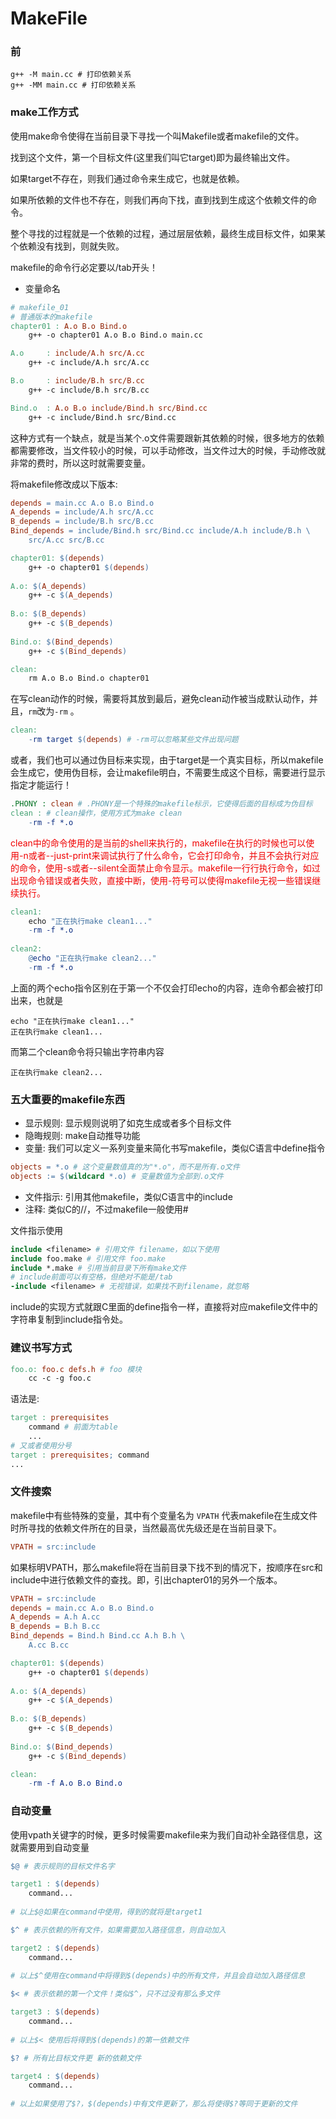 # MakeFile

### 前

```shell
g++ -M main.cc # 打印依赖关系
g++ -MM main.cc # 打印依赖关系
```

### make工作方式

使用make命令使得在当前目录下寻找一个叫Makefile或者makefile的文件。

找到这个文件，第一个目标文件(这里我们叫它target)即为最终输出文件。

如果target不存在，则我们通过命令来生成它，也就是依赖。

如果所依赖的文件也不存在，则我们再向下找，直到找到生成这个依赖文件的命令。

整个寻找的过程就是一个依赖的过程，通过层层依赖，最终生成目标文件，如果某个依赖没有找到，则就失败。

makefile的命令行必定要以/tab开头！

* 变量命名

```makefile
# makefile_01
# 普通版本的makefile
chapter01 : A.o B.o Bind.o
	g++ -o chapter01 A.o B.o Bind.o main.cc

A.o 	: include/A.h src/A.cc
	g++ -c include/A.h src/A.cc

B.o 	: include/B.h src/B.cc
	g++ -c include/B.h src/B.cc

Bind.o 	: A.o B.o include/Bind.h src/Bind.cc
	g++ -c include/Bind.h src/Bind.cc
```

这种方式有一个缺点，就是当某个.o文件需要跟新其依赖的时候，很多地方的依赖都需要修改，当文件较小的时候，可以手动修改，当文件过大的时候，手动修改就非常的费时，所以这时就需要变量。

将makefile修改成以下版本: 

```makefile
depends = main.cc A.o B.o Bind.o
A_depends = include/A.h src/A.cc
B_depends = include/B.h src/B.cc
Bind_depends = include/Bind.h src/Bind.cc include/A.h include/B.h \
	src/A.cc src/B.cc

chapter01: $(depends)
	g++ -o chapter01 $(depends)
    
A.o: $(A_depends)
	g++ -c $(A_depends)
    
B.o: $(B_depends)
	g++ -c $(B_depends)
    
Bind.o: $(Bind_depends)
	g++ -c $(Bind_depends)

clean:
	rm A.o B.o Bind.o chapter01
```

在写clean动作的时候，需要将其放到最后，避免clean动作被当成默认动作，并且，`rm`改为`-rm` 。

```makefile
clean:
    -rm target $(depends) # -rm可以忽略某些文件出现问题
```

或者，我们也可以通过伪目标来实现，由于target是一个真实目标，所以makefile会生成它，使用伪目标，会让makefile明白，不需要生成这个目标，需要进行显示指定才能运行！

```makefile
.PHONY : clean # .PHONY是一个特殊的makefile标示，它使得后面的目标成为伪目标
clean : # clean操作，使用方式为make clean
    -rm -f *.o 
```

<font color=F0000> clean中的命令使用的是当前的shell来执行的，makefile在执行的时候也可以使用-n或者--just-print来调试执行了什么命令，它会打印命令，并且不会执行对应的命令，使用-s或者--silent全面禁止命令显示。makefile一行行执行命令，如过出现命令错误或者失败，直接中断，使用-符号可以使得makefile无视一些错误继续执行。 </font>

```makefile
clean1:
    echo "正在执行make clean1..."
    -rm -f *.o
    
clean2:
    @echo "正在执行make clean2..."
    -rm -f *.o
```

上面的两个echo指令区别在于第一个不仅会打印echo的内容，连命令都会被打印出来，也就是

```shell
echo "正在执行make clean1..."
正在执行make clean1...
```

而第二个clean命令将只输出字符串内容

```shell
正在执行make clean2...
```


### 五大重要的makefile东西

* 显示规则: 显示规则说明了如克生成或者多个目标文件
* 隐晦规则: make自动推导功能
* 变量: 我们可以定义一系列变量来简化书写makefile，类似C语言中define指令

```makefile
objects = *.o # 这个变量数值真的为"*.o"，而不是所有.o文件
objects := $(wildcard *.o) # 变量数值为全部到.o文件
```

* 文件指示: 引用其他makefile，类似C语言中的include
* 注释: 类似C的//，不过makefile一般使用#



文件指示使用

```makefile
include <filename> # 引用文件 filename，如以下使用
include foo.make # 引用文件 foo.make
include *.make # 引用当前目录下所有make文件
# include前面可以有空格，但绝对不能是/tab
-include <filename> # 无视错误，如果找不到filename，就忽略
```

include的实现方式就跟C里面的define指令一样，直接将对应makefile文件中的字符串复制到include指令处。


### 建议书写方式

```makefile
foo.o: foo.c defs.h # foo 模块
    cc -c -g foo.c
```

语法是: 

```makefile
target : prerequisites
    command # 前面为table
    ...
# 又或者使用分号
target : prerequisites; command
...
```

### 文件搜索

makefile中有些特殊的变量，其中有个变量名为 `VPATH` 代表makefile在生成文件时所寻找的依赖文件所在的目录，当然最高优先级还是在当前目录下。

```makefile
VPATH = src:include
```

如果标明VPATH，那么makefile将在当前目录下找不到的情况下，按顺序在src和include中进行依赖文件的查找。即，引出chapter01的另外一个版本。

```makefile
VPATH = src:include
depends = main.cc A.o B.o Bind.o
A_depends = A.h A.cc
B_depends = B.h B.cc
Bind_depends = Bind.h Bind.cc A.h B.h \
    A.cc B.cc

chapter01: $(depends)
    g++ -o chapter01 $(depends)
    
A.o: $(A_depends)
    g++ -c $(A_depends)
    
B.o: $(B_depends)
    g++ -c $(B_depends)
    
Bind.o: $(Bind_depends)
    g++ -c $(Bind_depends)

clean:
    -rm -f A.o B.o Bind.o
```

### 自动变量

使用vpath关键字的时候，更多时候需要makefile来为我们自动补全路径信息，这就需要用到自动变量

```makefile
$@ # 表示规则的目标文件名字

target1 : $(depends)
    command...
    
# 以上$@如果在command中使用，得到的就将是target1
```

```makefile
$^ # 表示依赖的所有文件，如果需要加入路径信息，则自动加入

target2 : $(depends)
    command...
    
# 以上$^使用在command中将得到$(depends)中的所有文件，并且会自动加入路径信息
```

```makefile
$< # 表示依赖的第一个文件！类似$^，只不过没有那么多文件

target3 : $(depends)
    command...
    
# 以上$< 使用后将得到$(depends)的第一依赖文件
```

```makefile
$? # 所有比目标文件更 新的依赖文件

target4 : $(depends)
    command...
    
# 以上如果使用了$?，$(depends)中有文件更新了，那么将使得$?等同于更新的文件

```






